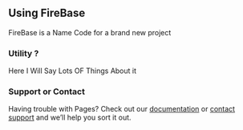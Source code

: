## Using FireBase

FireBase is a Name Code for a brand new project

### Utility ?

Here I Will Say Lots OF Things About it


### Support or Contact

Having trouble with Pages? Check out our [documentation](https://help.github.com/categories/github-pages-basics/) or [contact support](https://github.com/contact) and we’ll help you sort it out.
